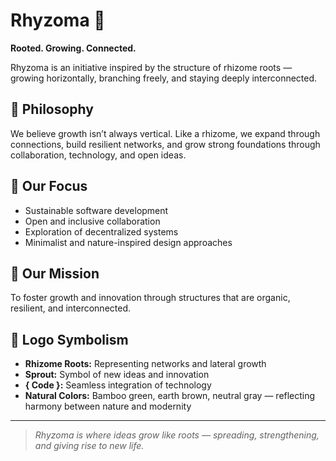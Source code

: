 # Rhyzoma 🌱

**Rooted. Growing. Connected.**

Rhyzoma is an initiative inspired by the structure of rhizome roots — growing horizontally, branching freely, and staying deeply interconnected.

## 🌿 Philosophy

We believe growth isn’t always vertical. Like a rhizome, we expand through connections, build resilient networks, and grow strong foundations through collaboration, technology, and open ideas.

## 🔧 Our Focus

- Sustainable software development  
- Open and inclusive collaboration  
- Exploration of decentralized systems  
- Minimalist and nature-inspired design approaches  

## 🎯 Our Mission

To foster growth and innovation through structures that are organic, resilient, and interconnected.

## 🔗 Logo Symbolism

- **Rhizome Roots:** Representing networks and lateral growth  
- **Sprout:** Symbol of new ideas and innovation  
- **{ Code }:** Seamless integration of technology  
- **Natural Colors:** Bamboo green, earth brown, neutral gray — reflecting harmony between nature and modernity  

---

> _Rhyzoma is where ideas grow like roots — spreading, strengthening, and giving rise to new life._
